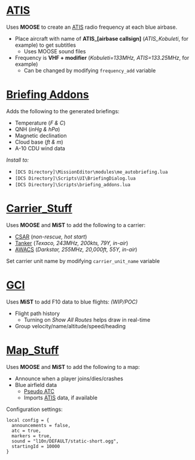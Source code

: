# <u>ATIS</u>
Uses **MOOSE** to create an [ATIS](https://flightcontrol-master.github.io/MOOSE_DOCS/Documentation/Ops.Atis.html) radio frequency at each blue airbase.
- Place aircraft with name of **ATIS_[airbase callsign]** (*ATIS_Kobuleti*, for example) to get subtitles
  - Uses MOOSE sound files
- Frequency is **VHF + modifier** (*Kobuleti=133MHz, ATIS=133.25MHz*, for example)
  - Can be changed by modifying `frequency_add` variable

# <u>Briefing Addons</u>
Adds the following to the generated briefings:
- Temperature (*F & C*)
- QNH (*inHg & hPa*)
- Magnetic declination
- Cloud base (*ft & m*)
- A-10 CDU wind data

*Install to:*
- `[DCS Directory]\MissionEditor\modules\me_autobriefing.lua`
- `[DCS Directory]\Scripts\UI\BriefingDialog.lua`
- `[DCS Directory]\Scripts\briefing_addons.lua`

# <u>Carrier_Stuff</u>
Uses **MOOSE** and **MiST** to add the following to a carrier:
- [CSAR](https://flightcontrol-master.github.io/MOOSE_DOCS/Documentation/Ops.RescueHelo.html) (*non-rescue, hot start*)
- [Tanker](https://flightcontrol-master.github.io/MOOSE_DOCS/Documentation/Ops.RecoveryTanker.html) (*Texaco, 243MHz, 200kts, 79Y, in-air*)
- [AWACS](https://flightcontrol-master.github.io/MOOSE_DOCS/Documentation/Ops.RecoveryTanker.html) (*Darkstar, 255MHz, 20,000ft, 55Y, in-air*)

Set carrier unit name by modifying `carrier_unit_name` variable

# <u>GCI</u>
Uses **MiST** to add F10 data to blue flights: *(WIP/POC)*
- Flight path history
  - Turning on *Show All Routes* helps draw in real-time
- Group velocity/name/altitude/speed/heading

# <u>Map_Stuff</u>
Uses **MOOSE** and **MiST** to add the following to a map:
- Announce when a player joins/dies/crashes
- Blue airfield data
  - [Pseudo ATC](https://flightcontrol-master.github.io/MOOSE_DOCS/Documentation/Functional.PseudoATC.html)
  - Imports [ATIS](https://github.com/chump29/DCS_Mod/edit/master/README.md#atis) data, if available

Configuration settings:
```
local config = {
  announcements = false,
  atc = true,
  markers = true,
  sound = "l10n/DEFAULT/static-short.ogg",
  startingId = 10000
}
```
